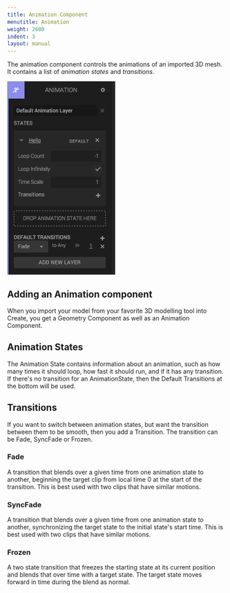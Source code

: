 ```yaml
---
title: Animation Component
menutitle: Animation
weight: 2600
indent: 3
layout: manual
---
```

The animation component controls the animations of an imported 3D mesh. It contains a list of *animation states* and *transitions*.

![The animation component](animation-component.png)

## Adding an Animation component

When you import your model from your favorite 3D modelling tool into Create, you get a Geometry Component as well as an Animation Component.

## Animation States

The Animation State contains information about an animation, such as how many times it should loop, how fast it should run, and if it has any transition. If there's no transition for an AnimationState, then the Default Transitions at the bottom will be used.

## Transitions

If you want to switch between animation states, but want the transition between them to be smooth, then you add a Transition. The transition can be Fade, SyncFade or Frozen.

### Fade

A transition that blends over a given time from one animation state to another, beginning the target clip from local time 0 at the start of the transition. This is best used with two clips that have similar motions.

### SyncFade

A transition that blends over a given time from one animation state to another, synchronizing the target state to the initial state's start time. This is best used with two clips that have similar motions.

### Frozen

A two state transition that freezes the starting state at its current position and blends that over time with a target state. The target state moves forward in time during the blend as normal.
